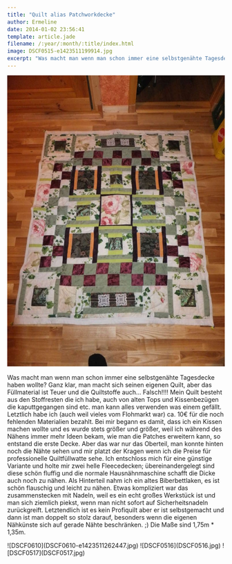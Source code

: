 ```yaml
---
title: "Quilt alias Patchworkdecke"
author: Ermeline
date: 2014-01-02 23:56:41
template: article.jade
filename: /:year/:month/:title/index.html
image: DSCF0515-e1423511199914.jpg
excerpt: "Was macht man wenn man schon immer eine selbstgenähte Tagesdecke haben wollte?"
---
```


![DSCF0515](DSCF0515-e1423511199914.jpg)

Was macht man wenn man schon immer eine selbstgenähte Tagesdecke haben
wollte? Ganz klar, man macht sich seinen eigenen Quilt, aber das
Füllmaterial ist Teuer und die Quiltstoffe auch... Falsch!!!! Mein Quilt
besteht aus den Stoffresten die ich habe, auch von alten Tops und
Kissenbezügen die kaputtgegangen sind etc. man kann alles verwenden was
einem gefällt. Letztlich habe ich (auch weil vieles vom Flohmarkt war)
ca. 10€ für die noch fehlenden Materialien bezahlt. Bei mir begann es
damit, dass ich ein Kissen machen wollte und es wurde stets größer und
größer, weil ich während des Nähens immer mehr Ideen bekam, wie man die
Patches erweitern kann, so entstand die erste Decke. Aber das war nur
das Oberteil, man konnte hinten noch die Nähte sehen und mir platzt der
Kragen wenn ich die Preise für professionelle Quiltfüllwatte sehe. Ich
entschloss mich für eine günstige Variante und holte mir zwei helle
Fleecedecken; übereinandergelegt sind diese schön fluffig und die
normale Hausnähnmaschine schafft die Dicke auch noch zu nähen. Als
Hinterteil nahm ich ein altes Biberbettlaken, es ist schön flauschig und
leicht zu nähen. Etwas kompliziert war das zusammenstecken mit Nadeln,
weil es ein echt großes Werkstück ist und man sich ziemlich piekst, wenn
man nicht sofort auf Sicherheitsnadeln zurückgreift. Letztendlich ist es
kein Profiquilt aber er ist selbstgemacht und dann ist man doppelt so
stolz darauf, besonders wenn die eigenen Nähkünste sich auf gerade Nähte
beschränken. ;) Die Maße sind 1,75m \* 1,35m.

<div id='slides' class='slideshow'>
![DSCF0610](DSCF0610-e1423511262447.jpg)
![DSCF0516](DSCF0516.jpg)
![DSCF0517](DSCF0517.jpg)
</div>
